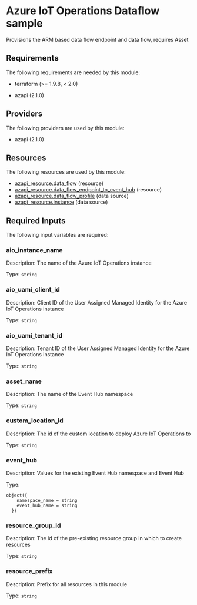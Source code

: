 <!-- BEGIN_TF_DOCS -->
# Azure IoT Operations Dataflow sample

Provisions the ARM based data flow endpoint and data flow, requires Asset

## Requirements

The following requirements are needed by this module:

- terraform (>= 1.9.8, < 2.0)

- azapi (2.1.0)

## Providers

The following providers are used by this module:

- azapi (2.1.0)

## Resources

The following resources are used by this module:

- [azapi_resource.data_flow](https://registry.terraform.io/providers/Azure/azapi/2.1.0/docs/resources/resource) (resource)
- [azapi_resource.data_flow_endpoint_to_event_hub](https://registry.terraform.io/providers/Azure/azapi/2.1.0/docs/resources/resource) (resource)
- [azapi_resource.data_flow_profile](https://registry.terraform.io/providers/Azure/azapi/2.1.0/docs/data-sources/resource) (data source)
- [azapi_resource.instance](https://registry.terraform.io/providers/Azure/azapi/2.1.0/docs/data-sources/resource) (data source)

## Required Inputs

The following input variables are required:

### aio\_instance\_name

Description: The name of the Azure IoT Operations instance

Type: `string`

### aio\_uami\_client\_id

Description: Client ID of the User Assigned Managed Identity for the Azure IoT Operations instance

Type: `string`

### aio\_uami\_tenant\_id

Description: Tenant ID of the User Assigned Managed Identity for the Azure IoT Operations instance

Type: `string`

### asset\_name

Description: The name of the Event Hub namespace

Type: `string`

### custom\_location\_id

Description: The id of the custom location to deploy Azure IoT Operations to

Type: `string`

### event\_hub

Description: Values for the existing Event Hub namespace and Event Hub

Type:

```hcl
object({
    namespace_name = string
    event_hub_name = string
  })
```

### resource\_group\_id

Description: The id of the pre-existing resource group in which to create resources

Type: `string`

### resource\_prefix

Description: Prefix for all resources in this module

Type: `string`
<!-- END_TF_DOCS -->
